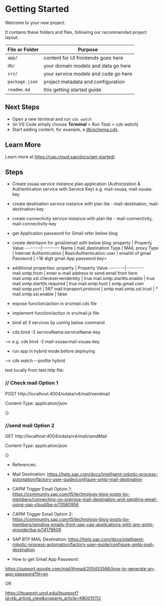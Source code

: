 # Getting Started

Welcome to your new project.

It contains these folders and files, following our recommended project layout:

File or Folder | Purpose
---------|----------
`app/` | content for UI frontends goes here
`db/` | your domain models and data go here
`srv/` | your service models and code go here
`package.json` | project metadata and configuration
`readme.md` | this getting started guide


## Next Steps

- Open a new terminal and run `cds watch`
- (in VS Code simply choose _**Terminal** > Run Task > cds watch_)
- Start adding content, for example, a [db/schema.cds](db/schema.cds).


## Learn More

Learn more at https://cap.cloud.sap/docs/get-started/.

## Steps
- Create xsuaa service instance plan application (Authorization & Authentication service with Service Key) e.g. 
    mail-xsuaa, mail-xsuaa-key
- create destination service instance with plan lite - mail-destination, mail-destination-key
- create connectivity service instance with plan lite - mail-connectivity, mail-connectivity-key
- get Application password for Gmail refer below blog
- create detintaion for gmail/email with below blog:
    property | Property Value
    --------|---------
    Name | mail_destination
    Type | MAIL
    proxy Type | Internet
    Authentication | BasicAuthentication
    user | emailid of gmail
    Password | <16 digit gmail App password key>

- additional properties:
    property | Property Value
    --------|---------
    mail.smtp.from | enter e-mail address to send email from here
    mail.smtp.ssl.checkserveridentity | true
    mail.smtp.starttls.enable | true
    mail.smtp.starttls.required | true
    mail.smtp.host | smtp.gmail.com
    mail.smtp.port | 587
    mail.transport.protocol | smtp
    mail.smtp.ssl.trust | *
    mail.smtp.ssl.enable | false

- expose function/action in srv/mail.cds file
- implement function/action in srv/mail.js file
- bind all 3 services by usning below command
- cds bind -2 serviceName:serviceName-key

--> e.g. cds bind -2  mail-xsuaa:mail-xsuaa-key

- run app in hybrid mode before deploying

--> cds watch --profile hybrid

test locally from test.http file:
### // Check mail Option 1
POST http://localhost:4004/odata/v4/mail/sendmail

Content-Type: application/json

{}

### //send mail Option 2
GET http://localhost:4004/odata/v4/mail/sendMail 

Content-Type: application/json

{}

- References: 

- Mail Destination: https://help.sap.com/docs/intelligent-robotic-process-automation/factory-user-guide/configure-smtp-mail-destination

- CAPM Trigger Email Option 1:
https://community.sap.com/t5/technology-blog-posts-by-members/connecting-on-premise-mail-destination-and-sending-email-using-sap-cloud/ba-p/13560956

- CAPM Trigger Email Option 2:  
https://community.sap.com/t5/technology-blog-posts-by-members/sending-emails-from-sap-cap-applications-with-any-smtp-provider/ba-p/14179608

- SAP BTP MAIL Destination:
https://help.sap.com/docs/intelligent-robotic-process-automation/factory-user-guide/configure-smtp-mail-destination

- How to get Gmail App Password:

https://support.google.com/mail/thread/205453566/how-to-generate-an-app-password?hl=en

OR

https://itsupport.umd.edu/itsupport?id=kb_article_view&sysparm_article=KB0015112